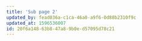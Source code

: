 ```yaml
---
title: 'Sub page 2'
updated_by: fead036a-c1ca-46a0-a9f6-0d88b2310f9c
updated_at: 1596536007
id: 20f6a148-63b8-47a8-9b0e-d57095d78c21
---
```

